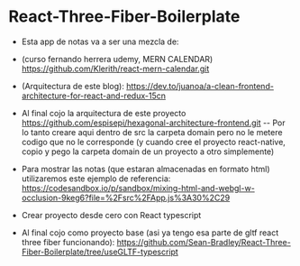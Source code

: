 # React-Three-Fiber-Boilerplate

- Esta app de notas va a ser una mezcla de:
 - (curso fernando herrera udemy, MERN CALENDAR) https://github.com/Klerith/react-mern-calendar.git

 - (Arquitectura de este blog): https://dev.to/juanoa/a-clean-frontend-architecture-for-react-and-redux-15cn
 - Al final cojo la arquitectura de este proyecto https://github.com/espisepi/hexagonal-architecture-frontend.git
   -- Por lo tanto creare aqui dentro de src la carpeta domain pero no le metere codigo que no le corresponde (y cuando cree el proyecto react-native, copio y pego la carpeta domain de un proyecto a otro simplemente)

 - Para mostrar las notas (que estaran almacenadas en formato html) utilizaremos este ejemplo de referencia: https://codesandbox.io/p/sandbox/mixing-html-and-webgl-w-occlusion-9keg6?file=%2Fsrc%2FApp.js%3A30%2C29

 - Crear proyecto desde cero con React typescript
 - Al final cojo como proyecto base (asi ya tengo esa parte de gltf react three fiber funcionando): https://github.com/Sean-Bradley/React-Three-Fiber-Boilerplate/tree/useGLTF-typescript